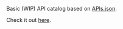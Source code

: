 Basic (WIP) API catalog based on [APIs.json](http://apisjson.org/format.html).

Check it out [here](https://api-cat.glitch.me/).